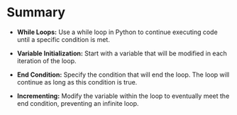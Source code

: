 # Summary

-   **While Loops:** Use a while loop in Python to continue executing code until a specific condition is met.

-   **Variable Initialization:** Start with a variable that will be modified in each iteration of the loop.

-   **End Condition:** Specify the condition that will end the loop. The loop will continue as long as this condition is true.

-   **Incrementing:** Modify the variable within the loop to eventually meet the end condition, preventing an infinite loop.
